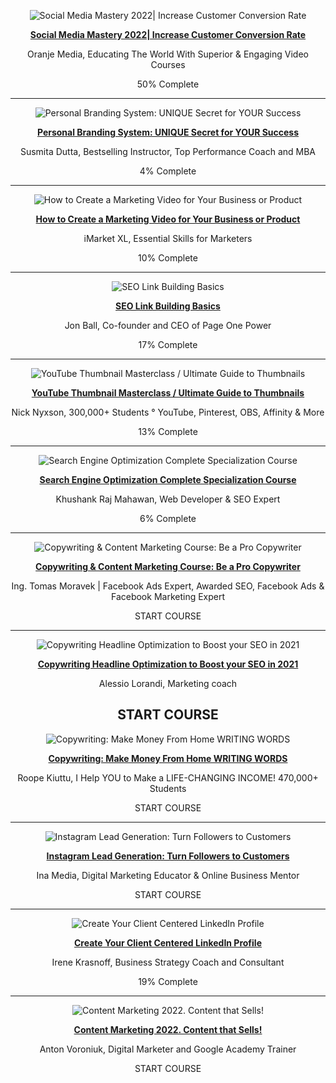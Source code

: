 <div align="center">

![Social Media Mastery 2022| Increase Customer Conversion Rate](https://img-c.udemycdn.com/course/240x135/4445732_d668_3.jpg)

[**Social Media Mastery 2022| Increase Customer Conversion Rate**](/course-dashboard-redirect/?course_id=4445732)

Oranje Media, Educating The World With Superior & Engaging Video Courses

50% Complete

---

![Personal Branding System: UNIQUE Secret for YOUR Success](https://img-c.udemycdn.com/course/240x135/1674460_1ef7_2.jpg)

[**Personal Branding System: UNIQUE Secret for YOUR Success**](/course-dashboard-redirect/?course_id=1674460)

Susmita Dutta, Bestselling Instructor, Top Performance Coach and MBA

4% Complete

---

![How to Create a Marketing Video for Your Business or Product](https://img-c.udemycdn.com/course/240x135/255784_5b6e_3.jpg)

[**How to Create a Marketing Video for Your Business or Product**](/course-dashboard-redirect/?course_id=255784)

iMarket XL, Essential Skills for Marketers

10% Complete

---

![SEO Link Building Basics](https://img-c.udemycdn.com/course/240x135/275992_1bec_2.jpg)


[**SEO Link Building Basics**](/course-dashboard-redirect/?course_id=275992)

Jon Ball, Co-founder and CEO of Page One Power

17% Complete

---

![YouTube Thumbnail Masterclass / Ultimate Guide to Thumbnails](https://img-c.udemycdn.com/course/240x135/4321230_70a0.jpg)

[**YouTube Thumbnail Masterclass / Ultimate Guide to Thumbnails**](/course-dashboard-redirect/?course_id=4321230)

Nick Nyxson, 300,000+ Students ° YouTube, Pinterest, OBS, Affinity & More

13% Complete

---

![Search Engine Optimization Complete Specialization Course](https://img-c.udemycdn.com/course/240x135/3402578_9c19_3.jpg)

[**Search Engine Optimization Complete Specialization Course**](/course-dashboard-redirect/?course_id=3402578)

Khushank Raj Mahawan, Web Developer & SEO Expert

6% Complete

---

![Copywriting & Content Marketing Course: Be a Pro Copywriter](https://img-c.udemycdn.com/course/240x135/3600048_b195_11.jpg)

[**Copywriting & Content Marketing Course: Be a Pro Copywriter**](/course-dashboard-redirect/?course_id=3600048)

Ing. Tomas Moravek | Facebook Ads Expert, Awarded SEO, Facebook Ads & Facebook Marketing Expert

START COURSE

---

![Copywriting Headline Optimization to Boost your SEO in 2021](https://img-c.udemycdn.com/course/240x135/4257988_cefd_3.jpg)

[**Copywriting Headline Optimization to Boost your SEO in 2021**](/course-dashboard-redirect/?course_id=4257988)

Alessio Lorandi, Marketing coach

START COURSE
---

![Copywriting: Make Money From Home WRITING WORDS](https://img-c.udemycdn.com/course/240x135/3615478_b6cd_4.jpg)

[**Copywriting: Make Money From Home WRITING WORDS**](/course-dashboard-redirect/?course_id=3615478)

Roope Kiuttu, I Help YOU to Make a LIFE-CHANGING INCOME! 470,000+ Students

START COURSE

---

![Instagram Lead Generation: Turn Followers to Customers](https://img-c.udemycdn.com/course/240x135/4695008_7ccd.jpg)

[**Instagram Lead Generation: Turn Followers to Customers**](/course-dashboard-redirect/?course_id=4695008)

Ina Media, Digital Marketing Educator & Online Business Mentor

START COURSE

---

![Create Your Client Centered LinkedIn Profile](https://img-c.udemycdn.com/course/240x135/4220756_4378_3.jpg)

[**Create Your Client Centered LinkedIn Profile**](/course-dashboard-redirect/?course_id=4220756)

Irene Krasnoff, Business Strategy Coach and Consultant

19% Complete

---

![Content Marketing 2022. Content that Sells!](https://img-c.udemycdn.com/course/240x135/4154164_c02e_3.jpg)

[**Content Marketing 2022. Content that Sells!**](/course-dashboard-redirect/?course_id=4154164)

Anton Voroniuk, Digital Marketer and Google Academy Trainer

START COURSE
